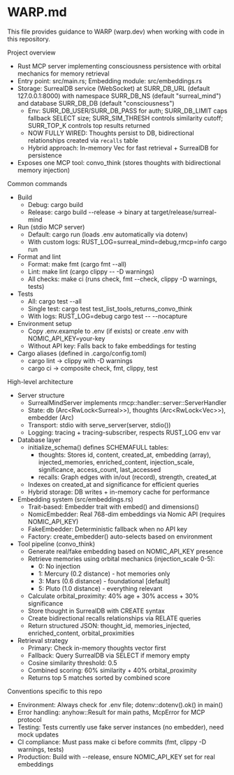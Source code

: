 # WARP.md

This file provides guidance to WARP (warp.dev) when working with code in this repository.

Project overview
- Rust MCP server implementing consciousness persistence with orbital mechanics for memory retrieval
- Entry point: src/main.rs; Embedding module: src/embeddings.rs
- Storage: SurrealDB service (WebSocket) at SURR_DB_URL (default 127.0.0.1:8000) with namespace SURR_DB_NS (default "surreal_mind") and database SURR_DB_DB (default "consciousness")
  - Env: SURR_DB_USER/SURR_DB_PASS for auth; SURR_DB_LIMIT caps fallback SELECT size; SURR_SIM_THRESH controls similarity cutoff; SURR_TOP_K controls top results returned
  - NOW FULLY WIRED: Thoughts persist to DB, bidirectional relationships created via `recalls` table
  - Hybrid approach: In-memory Vec<Thought> for fast retrieval + SurrealDB for persistence
- Exposes one MCP tool: convo_think (stores thoughts with bidirectional memory injection)

Common commands
- Build
  - Debug: cargo build
  - Release: cargo build --release  → binary at target/release/surreal-mind
- Run (stdio MCP server)
  - Default: cargo run (loads .env automatically via dotenv)
  - With custom logs: RUST_LOG=surreal_mind=debug,rmcp=info cargo run
- Format and lint
  - Format: make fmt  (cargo fmt --all)
  - Lint: make lint  (cargo clippy -- -D warnings)
  - All checks: make ci  (runs check, fmt --check, clippy -D warnings, tests)
- Tests
  - All: cargo test --all  
  - Single test: cargo test test_list_tools_returns_convo_think
  - With logs: RUST_LOG=debug cargo test -- --nocapture
- Environment setup
  - Copy .env.example to .env (if exists) or create .env with NOMIC_API_KEY=your-key
  - Without API key: Falls back to fake embeddings for testing
- Cargo aliases (defined in .cargo/config.toml)
  - cargo lint → clippy with -D warnings
  - cargo ci → composite check, fmt, clippy, test

High-level architecture  
- Server structure
  - SurrealMindServer implements rmcp::handler::server::ServerHandler
  - State: db (Arc<RwLock<Surreal<Db>>>), thoughts (Arc<RwLock<Vec<Thought>>>), embedder (Arc<dyn Embedder>)
  - Transport: stdio with serve_server(server, stdio())
  - Logging: tracing + tracing-subscriber, respects RUST_LOG env var
- Database layer
  - initialize_schema() defines SCHEMAFULL tables:
    - thoughts: Stores id, content, created_at, embedding (array<float>), injected_memories, enriched_content, injection_scale, significance, access_count, last_accessed
    - recalls: Graph edges with in/out (record<thoughts>), strength, created_at
  - Indexes on created_at and significance for efficient queries
  - Hybrid storage: DB writes + in-memory cache for performance
- Embedding system (src/embeddings.rs)
  - Trait-based: Embedder trait with embed() and dimensions()
  - NomicEmbedder: Real 768-dim embeddings via Nomic API (requires NOMIC_API_KEY)
  - FakeEmbedder: Deterministic fallback when no API key
  - Factory: create_embedder() auto-selects based on environment
- Tool pipeline (convo_think)
  - Generate real/fake embedding based on NOMIC_API_KEY presence
  - Retrieve memories using orbital mechanics (injection_scale 0-5):
    - 0: No injection  
    - 1: Mercury (0.2 distance) - hot memories only
    - 3: Mars (0.6 distance) - foundational [default]
    - 5: Pluto (1.0 distance) - everything relevant
  - Calculate orbital_proximity: 40% age + 30% access + 30% significance
  - Store thought in SurrealDB with CREATE syntax
  - Create bidirectional recalls relationships via RELATE queries
  - Return structured JSON: thought_id, memories_injected, enriched_content, orbital_proximities
- Retrieval strategy
  - Primary: Check in-memory thoughts vector first
  - Fallback: Query SurrealDB via SELECT if memory empty
  - Cosine similarity threshold: 0.5
  - Combined scoring: 60% similarity + 40% orbital_proximity
  - Returns top 5 matches sorted by combined score

Conventions specific to this repo
- Environment: Always check for .env file; dotenv::dotenv().ok() in main()
- Error handling: anyhow::Result for main paths, McpError for MCP protocol  
- Testing: Tests currently use fake server instances (no embedder), need mock updates
- CI compliance: Must pass make ci before commits (fmt, clippy -D warnings, tests)
- Production: Build with --release, ensure NOMIC_API_KEY set for real embeddings

